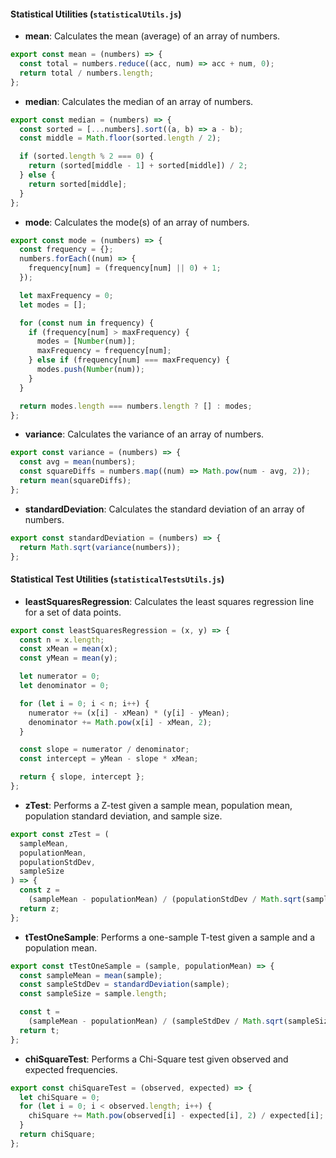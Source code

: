 #### Statistical Utilities (`statisticalUtils.js`)

- **mean**: Calculates the mean (average) of an array of numbers.

```javascript {.line-numbers}
export const mean = (numbers) => {
  const total = numbers.reduce((acc, num) => acc + num, 0);
  return total / numbers.length;
};
```

- **median**: Calculates the median of an array of numbers.

```javascript {.line-numbers}
export const median = (numbers) => {
  const sorted = [...numbers].sort((a, b) => a - b);
  const middle = Math.floor(sorted.length / 2);

  if (sorted.length % 2 === 0) {
    return (sorted[middle - 1] + sorted[middle]) / 2;
  } else {
    return sorted[middle];
  }
};
```

- **mode**: Calculates the mode(s) of an array of numbers.

```javascript {.line-numbers}
export const mode = (numbers) => {
  const frequency = {};
  numbers.forEach((num) => {
    frequency[num] = (frequency[num] || 0) + 1;
  });

  let maxFrequency = 0;
  let modes = [];

  for (const num in frequency) {
    if (frequency[num] > maxFrequency) {
      modes = [Number(num)];
      maxFrequency = frequency[num];
    } else if (frequency[num] === maxFrequency) {
      modes.push(Number(num));
    }
  }

  return modes.length === numbers.length ? [] : modes;
};
```

- **variance**: Calculates the variance of an array of numbers.

```javascript {.line-numbers}
export const variance = (numbers) => {
  const avg = mean(numbers);
  const squareDiffs = numbers.map((num) => Math.pow(num - avg, 2));
  return mean(squareDiffs);
};
```

- **standardDeviation**: Calculates the standard deviation of an array of numbers.

```javascript {.line-numbers}
export const standardDeviation = (numbers) => {
  return Math.sqrt(variance(numbers));
};
```

#### Statistical Test Utilities (`statisticalTestsUtils.js`)

- **leastSquaresRegression**: Calculates the least squares regression line for a set of data points.

```javascript {.line-numbers}
export const leastSquaresRegression = (x, y) => {
  const n = x.length;
  const xMean = mean(x);
  const yMean = mean(y);

  let numerator = 0;
  let denominator = 0;

  for (let i = 0; i < n; i++) {
    numerator += (x[i] - xMean) * (y[i] - yMean);
    denominator += Math.pow(x[i] - xMean, 2);
  }

  const slope = numerator / denominator;
  const intercept = yMean - slope * xMean;

  return { slope, intercept };
};
```

- **zTest**: Performs a Z-test given a sample mean, population mean, population standard deviation, and sample size.

```javascript {.line-numbers}
export const zTest = (
  sampleMean,
  populationMean,
  populationStdDev,
  sampleSize
) => {
  const z =
    (sampleMean - populationMean) / (populationStdDev / Math.sqrt(sampleSize));
  return z;
};
```

- **tTestOneSample**: Performs a one-sample T-test given a sample and a population mean.

```javascript {.line-numbers}
export const tTestOneSample = (sample, populationMean) => {
  const sampleMean = mean(sample);
  const sampleStdDev = standardDeviation(sample);
  const sampleSize = sample.length;

  const t =
    (sampleMean - populationMean) / (sampleStdDev / Math.sqrt(sampleSize));
  return t;
};
```

- **chiSquareTest**: Performs a Chi-Square test given observed and expected frequencies.

```javascript {.line-numbers}
export const chiSquareTest = (observed, expected) => {
  let chiSquare = 0;
  for (let i = 0; i < observed.length; i++) {
    chiSquare += Math.pow(observed[i] - expected[i], 2) / expected[i];
  }
  return chiSquare;
};
```
